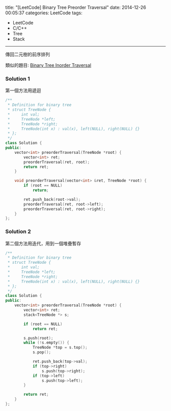 title: "[LeetCode] Binary Tree Preorder Traversal"
date: 2014-12-26 00:05:37
categories: LeetCode
tags:
- LeetCode
- C/C++
- Tree
- Stack
---
傳回二元樹的前序排列

<!-- more -->

類似的題目: [Binary Tree Inorder Traversal](/LeetCode-Binary-Tree-Inorder-Traversal)

### Solution 1

第一個方法用遞迴

``` c++
/**
 * Definition for binary tree
 * struct TreeNode {
 *     int val;
 *     TreeNode *left;
 *     TreeNode *right;
 *     TreeNode(int x) : val(x), left(NULL), right(NULL) {}
 * };
 */
class Solution {
public:
    vector<int> preorderTraversal(TreeNode *root) {
        vector<int> ret;
        preorderTraversal(ret, root);
        return ret;
    }

    void preorderTraversal(vector<int> &ret, TreeNode *root) {
        if (root == NULL)
            return;

        ret.push_back(root->val);
        preorderTraversal(ret, root->left);
        preorderTraversal(ret, root->right);
    }
};
```

### Solution 2

第二個方法用迭代，用到一個堆疊暫存

``` c++
/**
 * Definition for binary tree
 * struct TreeNode {
 *     int val;
 *     TreeNode *left;
 *     TreeNode *right;
 *     TreeNode(int x) : val(x), left(NULL), right(NULL) {}
 * };
 */
class Solution {
public:
    vector<int> preorderTraversal(TreeNode *root) {
        vector<int> ret;
        stack<TreeNode *> s;

        if (root == NULL)
            return ret;

        s.push(root);
        while (!s.empty()) {
            TreeNode *top = s.top();
            s.pop();

            ret.push_back(top->val);
            if (top->right)
                s.push(top->right);
            if (top->left)
                s.push(top->left);
        }

        return ret;
    }
};
```
